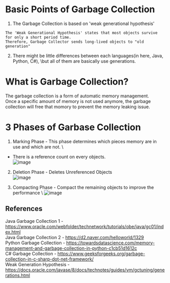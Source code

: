 # Basic Points of Garbage Collection
1. The Garbage Collection is based on 'weak generational hypothesis'
```
The 'Weak Generational Hypothesis' states that most objects survive for only a short period time.
Therefore, Garbage Collector sends long-lived objects to "old generation"
```
2. There might be little differences between each languages(in here, Java, Python, C#), \but all of them are basically use generations.

# What is Garbage Collection?
The garbage collection is a form of automatic memory management.\
Once a specific amount of memory is not used anymore, the garbage collection will free that momory to prevent the memory leaking issue.

# 3 Phases of Garbase Collection
1. Marking Phase - This phase determines which pieces memory are in use and which are not. \
- There is a reference count on every objects. \
![image](https://user-images.githubusercontent.com/37427419/128587863-ca0c85c4-3dc8-4ced-acce-43fbf467eeb2.png)

2. Deletion Phase - Deletes Unreferenced Objects \
![image](https://user-images.githubusercontent.com/37427419/128587873-54e3e70b-2010-430b-a5e7-dfbc01080f23.png)

4. Compacting Phase - Compact the remaining objects to improve the performance \ 
![image](https://user-images.githubusercontent.com/37427419/128587883-d7b6adee-db89-45d0-9497-4ea8525e345b.png)

## References
Java Garbage Collection 1 - https://www.oracle.com/webfolder/technetwork/tutorials/obe/java/gc01/index.html \
Java Garbage Collection 2 - https://d2.naver.com/helloworld/1329 \
Python Garbage Collection - https://towardsdatascience.com/memory-management-and-garbage-collection-in-python-c1cb51d1612c \
C# Garbage Collection - https://www.geeksforgeeks.org/garbage-collection-in-c-sharp-dot-net-framework/ \
Weak Generation Hypothesis - https://docs.oracle.com/javase/8/docs/technotes/guides/vm/gctuning/generations.html

